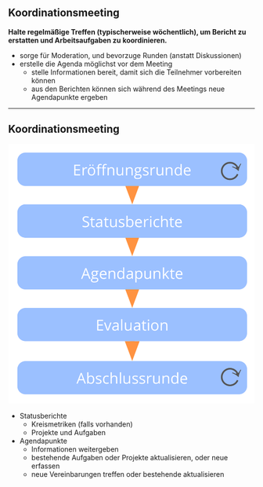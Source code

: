 ## Koordinationsmeeting

**Halte regelmäßige Treffen (typischerweise wöchentlich), um Bericht zu erstatten und Arbeitsaufgaben zu koordinieren.**

- sorge für Moderation, und bevorzuge Runden (anstatt Diskussionen)
- erstelle die Agenda möglichst vor dem Meeting 
    - stelle Informationen bereit, damit sich die Teilnehmer vorbereiten können
    - aus den Berichten können sich während des Meetings neue Agendapunkte ergeben

* * *

## Koordinationsmeeting

![right,fit](img/meetings/coordination-meeting.png)

- Statusberichte 
    - Kreismetriken (falls vorhanden)
    - Projekte und Aufgaben
- Agendapunkte 
    - Informationen weitergeben
    - bestehende Aufgaben oder Projekte aktualisieren, oder neue erfassen
    - neue Vereinbarungen treffen oder bestehende aktualisieren
